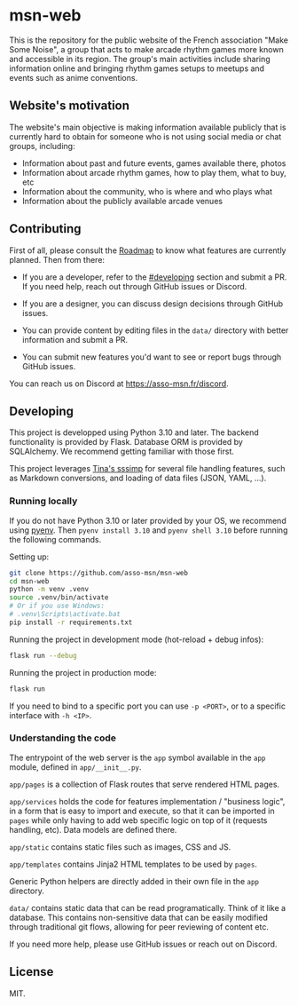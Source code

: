 # msn-web

This is the repository for the public website of the French association "Make
Some Noise", a group that acts to make arcade rhythm games more known and
accessible in its region. The group's main activities include sharing
information online and bringing rhythm games setups to meetups and events such
as anime conventions.

## Website's motivation

The website's main objective is making information available publicly that is currently
hard to obtain for someone who is not using social media or chat groups,
including:

- Information about past and future events, games available there, photos
- Information about arcade rhythm games, how to play them, what to buy, etc
- Information about the community, who is where and who plays what
- Information about the publicly available arcade venues

## Contributing

First of all, please consult the [Roadmap][roadmap] to know what features are
currently planned. Then from there:

- If you are a developer, refer to the [#developing](#developing) section and
  submit a PR. If you need help, reach out through GitHub issues or Discord.

- If you are a designer, you can discuss design decisions through GitHub issues.

- You can provide content by editing files in the `data/` directory with better
  information and submit a PR.

- You can submit new features you'd want to see or report bugs through GitHub
  issues.

You can reach us on Discord at https://asso-msn.fr/discord.

## Developing

This project is developped using Python 3.10 and later. The backend
functionality is provided by Flask. Database ORM is provided by SQLAlchemy. We
recommend getting familiar with those first.

This project leverages [Tina's sssimp][sssimp] for several file handling
features, such as Markdown conversions, and loading of data files (JSON, YAML,
...).

### Running locally

If you do not have Python 3.10 or later provided by your OS, we recommend using
[pyenv](https://github.com/pyenv/pyenv). Then `pyenv install 3.10` and `pyenv
shell 3.10` before running the following commands.

Setting up:

```bash
git clone https://github.com/asso-msn/msn-web
cd msn-web
python -m venv .venv
source .venv/bin/activate
# Or if you use Windows:
# .venv\Scripts\activate.bat
pip install -r requirements.txt
```

Running the project in development mode (hot-reload + debug infos):

```bash
flask run --debug
```

Running the project in production mode:

```bash
flask run
```

If you need to bind to a specific port you can use `-p <PORT>`, or to a specific
interface with `-h <IP>`.

### Understanding the code

The entrypoint of the web server is the `app` symbol available in the `app`
module, defined in `app/__init__.py`.

`app/pages` is a collection of Flask routes that serve rendered HTML pages.

`app/services` holds the code for features implementation / "business logic", in
a form that is easy to import and execute, so that it can be imported in `pages`
while only having to add web specific logic on top of it (requests handling,
etc). Data models are defined there.

`app/static` contains static files such as images, CSS and JS.

`app/templates` contains Jinja2 HTML templates to be used by `pages`.

Generic Python helpers are directly added in their own file in the `app`
directory.

`data/` contains static data that can be read programatically. Think of it like
a database. This contains non-sensitive data that can be easily modified through
traditional git flows, allowing for peer reviewing of content etc.

If you need more help, please use GitHub issues or reach out on Discord.

## License

MIT.

[roadmap]: https://github.com/asso-msn/msn-web/milestones?direction=asc&sort=title&state=open
[sssimp]: https://github.com/Tina-otoge/sssimp
